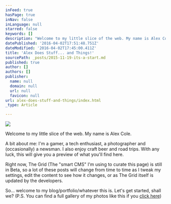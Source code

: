 ```yaml
---
inFeed: true
hasPage: true
inNav: false
inLanguage: null
starred: false
keywords: []
description: "Welcome to my little slice of the web. My name is Alex Cole.\_"
datePublished: '2016-04-02T17:51:48.751Z'
dateModified: '2016-04-02T17:45:00.411Z'
title: 'Alex Does Stuff... and Things!'
sourcePath: _posts/2015-11-19-its-a-start.md
published: true
author: []
authors: []
publisher:
  name: null
  domain: null
  url: null
  favicon: null
url: alex-does-stuff-and-things/index.html
_type: Article

---
```

![](https://the-grid-user-content.s3-us-west-2.amazonaws.com/57df9d82-83d5-4852-aa14-caaa1adf2157.jpg)

Welcome to my little slice of the web. My name is Alex Cole. 

A bit about me: I'm a gamer, a tech enthusiast, a photographer and (occasionally) a newsman. I also enjoy craft beer and road trips. With any luck, this will give you a preview of what you'll find here. 

Right now, The Grid (The "smart CMS" I'm using to curate this page) is still in Beta, so a lot of these posts will change from time to time as I tweak my settings, edit the content to see how it changes, or as The Grid itself is updated by the developers.

So... welcome to my blog/portfolio/whatever this is. Let's get started, shall we? (P.S. You can find a full gallery of my photos like this if you [click here][0])

[0]: http://on.fb.me/1lvFIxz
